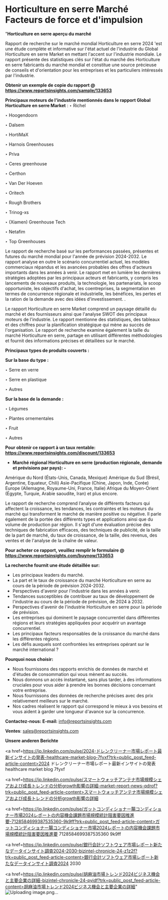 # Horticulture en serre Marché Facteurs de force et d'impulsion

"<strong>Horticulture en serre aperçu du marché</strong>

Rapport de recherche sur le marché mondial Horticulture en serre 2024 'est une étude complète et informative sur l'état actuel de l'industrie du Global Horticulture en serre Market en mettant l'accent sur l'industrie mondiale. Le rapport présente des statistiques clés sur l'état du marché des Horticulture en serre fabricants du marché mondial et constitue une source précieuse de conseils et d'orientation pour les entreprises et les particuliers intéressés par l'industrie.

<strong>Obtenir un exemple de copie du rapport @ <a href=https://www.reportsinsights.com/sample/133653>https://www.reportsinsights.com/sample/133653</a></strong>

<strong>Principaux moteurs de l'industrie mentionnés dans le rapport Global Horticulture en serre Market</strong> :
‣ Richel

‣ Hoogendoorn

‣ Dalsem

‣ HortiMaX

‣ Harnois Greenhouses

‣ Priva

‣ Ceres greenhouse

‣ Certhon

‣ Van Der Hoeven

‣ Oritech

‣ Rough Brothers

‣ Trinog-xs

‣ (Xiamen) Greenhouse Tech

‣ Netafim

‣ Top Greenhouses

Le rapport de recherche basé sur les performances passées, présentes et futures du marché mondial pour l'année de prévision 2024-2032. Le rapport analyse en outre le scénario concurrentiel actuel, les modèles commerciaux répandus et les avancées probables des offres d'acteurs importants dans les années à venir. Le rapport met en lumière les dernières stratégies adoptées par les principaux acteurs et fabricants, y compris les lancements de nouveaux produits, la technologie, les partenariats, le scoop opportuniste, les objectifs d'achat, les coentreprises, la segmentation en termes de concurrence régionale et industrielle, les bénéfices, les pertes et la ration de la demande avec des idées d'investissement. .

Le rapport Horticulture en serre Market comprend un paysage détaillé du marché et des fournisseurs ainsi que l'analyse SWOT des principaux moteurs de l'industrie. Le rapport mentionne des statistiques, des tableaux et des chiffres pour la planification stratégique qui mène au succès de l'organisation. Le rapport de recherche examine également la taille du marché Horticulture en serre, partage en utilisant différentes méthodologies et fournit des informations précises et détaillées sur le marché.

<strong>Principaux types de produits couverts :</strong>

<strong>Sur la base du type :</strong>

‣ Serre en verre

‣ Serre en plastique

‣ Autres

<strong>Sur la base de la demande :</strong>

‣ Légumes

‣ Plantes ornementales

‣ Fruit

‣ Autres

<strong>Pour obtenir ce rapport à un taux rentable: <a href=https://www.reportsinsights.com/discount/133653>https://www.reportsinsights.com/discount/133653</a></strong>
<ul>
  <li><strong>Marché régional Horticulture en serre (production régionale, demande et prévisions par pays): -</strong></li>
</ul>
Amérique du Nord (États-Unis, Canada, Mexique)
Amérique du Sud (Brésil, Argentine, Equateur, Chili)
Asie-Pacifique (Chine, Japon, Inde, Corée)
Europe (Allemagne, Royaume-Uni, France, Italie)
Afrique du Moyen-Orient (Égypte, Turquie, Arabie saoudite, Iran) et plus encore.

Le rapport de recherche comprend l’analyse de différents facteurs qui affectent la croissance, les tendances, les contraintes et les moteurs du marché qui transforment le marché de manière positive ou négative. Il parle également de la portée des différents types et applications ainsi que du volume de production par région. Il s'agit d'une évaluation précise des techniques de fabrication efficaces, des techniques de publicité, de la taille de la part de marché, du taux de croissance, de la taille, des revenus, des ventes et de l'analyse de la chaîne de valeur.

<strong>Pour acheter ce rapport, veuillez remplir le formulaire @   <a href=https://www.reportsinsights.com/buynow/133653>https://www.reportsinsights.com/buynow/133653</a></strong>

<strong>La recherche fournit une étude détaillée sur:</strong>
<ul>
  <li>Les principaux leaders du marché.</li>
  <li>La part et le taux de croissance du marché Horticulture en serre au cours de la période de prévision 2024-2032.</li>
  <li>Perspectives d'avenir pour l'industrie dans les années à venir.</li>
  <li>Tendances susceptibles de contribuer au taux de développement de l'industrie au cours de la période de prévision, de 2024 à 2032.</li>
  <li>Perspectives d'avenir de l'industrie Horticulture en serre pour la période de prévision.</li>
  <li>Les entreprises qui dominent le paysage concurrentiel dans différentes régions et leurs stratégies appliquées pour acquérir un avantage concurrentiel.</li>
  <li>Les principaux facteurs responsables de la croissance du marché dans les différentes régions.</li>
  <li>Les défis auxquels sont confrontées les entreprises opérant sur le marché international ?</li>
</ul>
<strong>Pourquoi nous choisir:</strong>
<ul>
  <li>Nous fournissons des rapports enrichis de données de marché et d'études de consommation qui vous mènent au succès.</li>
  <li>Nous donnons un accès instantané, sans plus tarder, à des informations cruciales pour vous aider à prendre les bonnes décisions concernant votre entreprise.</li>
  <li>Nous fournissons des données de recherche précises avec des prix relativement meilleurs sur le marché.</li>
  <li>Nos cadres réalisent le rapport qui correspond le mieux à vos besoins et vous aident à garder une longueur d'avance sur la concurrence.</li>
</ul>
<strong>Contactez-nous:
</strong><strong>E-mail:</strong> <a href=mailto:info@reportsinsights.com>info@reportsinsights.com</a>

<strong>Ventes</strong>: <a href=mailto:sales@reportsinsights.com>sales@reportsinsights.com</a>

<strong>Unsere anderen Berichte</strong>

<a href=https://jp.linkedin.com/pulse/2024-ドレンクリーナー市場レポート最新インサイトの発表-healthcare-market-blog-7fyxf?trk=public_post_feed-article-content>2024 ドレンクリーナー市場レポート最新インサイトの発表 healthcare market blog 7fyxf</a>

<a href=https://jp.linkedin.com/pulse/スマートウォッチアンテナ市場規模シェアおよび成長トレンドの分析growth影響の詳細-market-report-news-qdrof?trk=public_post_feed-article-content>スマートウォッチアンテナ市場規模シェアおよび成長トレンドの分析growth影響の詳細</a>

<a href=https://jp.linkedin.com/pulse/ガットコンディショナー腸コンディショナー市場2024レポートの内容機会課題市場規模統計阻害要因推進要-7128584699387535360-9k9ff?trk=public_post_feed-article-content>ガットコンディショナー腸コンディショナー市場2024レポートの内容機会課題市場規模統計阻害要因推進要 7128584699387535360 9k9ff</a>

<a href=https://jp.linkedin.com/pulse/銀行会計ソフトウェア市場レポート新たなデータインサイト調査2024-2030-bizintel-chronicle-24-z1z2f?trk=public_post_feed-article-content>銀行会計ソフトウェア市場レポート新たなデータインサイト調査2024 2030</a>

<a href=https://jp.linkedin.com/pulse/胡麻油市場トレンド2024ビジネス機会と主要企業の詳細-bizintel-chronicle-24-pyidf?trk=public_post_feed-article-content>胡麻油市場トレンド2024ビジネス機会と主要企業の詳細</a>"
![Uploading image.png…]()
